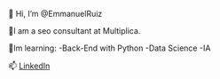 👋 Hi, I’m @EmmanuelRuiz

📌I am a seo consultant at Multiplica.

📌Im learning:
-Back-End with Python
-Data Science
-IA

📫 [LinkedIn](https://www.linkedin.com/in/emmanuel-estrada/)
